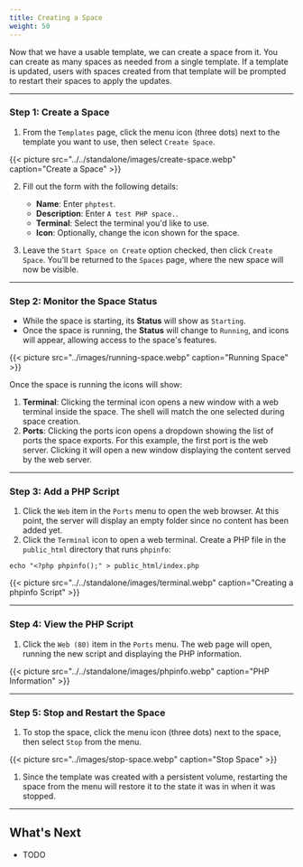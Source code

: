 ```yaml
---
title: Creating a Space
weight: 50
---
```


Now that we have a usable template, we can create a space from it. You can create as many spaces as needed from a single template. If a template is updated, users with spaces created from that template will be prompted to restart their spaces to apply the updates.

---

### Step 1: Create a Space

1. From the `Templates` page, click the menu icon (three dots) next to the template you want to use, then select `Create Space`.

{{< picture src="../../standalone/images/create-space.webp" caption="Create a Space" >}}

2. Fill out the form with the following details:
   - **Name**: Enter `phptest`.
   - **Description**: Enter `A test PHP space.`.
   - **Terminal**: Select the terminal you'd like to use.
   - **Icon**: Optionally, change the icon shown for the space.

3. Leave the `Start Space on Create` option checked, then click `Create Space`. You'll be returned to the `Spaces` page, where the new space will now be visible.

---

### Step 2: Monitor the Space Status

- While the space is starting, its **Status** will show as `Starting`.
- Once the space is running, the **Status** will change to `Running`, and icons will appear, allowing access to the space's features.

{{< picture src="../images/running-space.webp" caption="Running Space" >}}

Once the space is running the icons will show:

1. **Terminal**: Clicking the terminal icon opens a new window with a web terminal inside the space. The shell will match the one selected during space creation.
2. **Ports**: Clicking the ports icon opens a dropdown showing the list of ports the space exports. For this example, the first port is the web server. Clicking it will open a new window displaying the content served by the web server.

---

### Step 3: Add a PHP Script

1. Click the `Web` item in the `Ports` menu to open the web browser. At this point, the server will display an empty folder since no content has been added yet.
2. Click the `Terminal` icon to open a web terminal. Create a PHP file in the `public_html` directory that runs `phpinfo`:

```shell
echo "<?php phpinfo();" > public_html/index.php
```

{{< picture src="../../standalone/images/terminal.webp" caption="Creating a phpinfo Script" >}}

---

### Step 4: View the PHP Script

1. Click the `Web (80)` item in the `Ports` menu. The web page will open, running the new script and displaying the PHP information.

{{< picture src="../../standalone/images/phpinfo.webp" caption="PHP Information" >}}

---

### Step 5: Stop and Restart the Space

1. To stop the space, click the menu icon (three dots) next to the space, then select `Stop` from the menu.

{{< picture src="../images/stop-space.webp" caption="Stop Space" >}}

1. Since the template was created with a persistent volume, restarting the space from the menu will restore it to the state it was in when it was stopped.

---

## What's Next

- TODO
